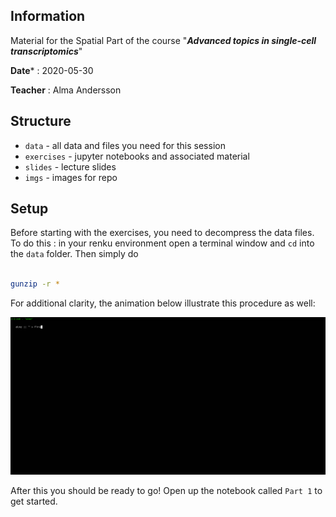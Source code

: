 ## Information

Material for the Spatial Part of the course "**_Advanced topics in single-cell transcriptomics_**"

**Date*** : 2020-05-30

**Teacher** : Alma Andersson

## Structure

* `data` - all data and files you need for this session
* `exercises` - jupyter notebooks and associated material
* `slides` - lecture slides
* `imgs` - images for repo


## Setup 
Before starting with the exercises, you need to decompress the data files. To do this : in your renku environment open a terminal window and `cd` into the `data` folder. Then simply do

```sh

gunzip -r *

```

For additional clarity, the animation below illustrate this procedure as well:

<img src="imgs/instr.gif">


After this you should be ready to go! Open up the notebook called `Part 1` to get started.

